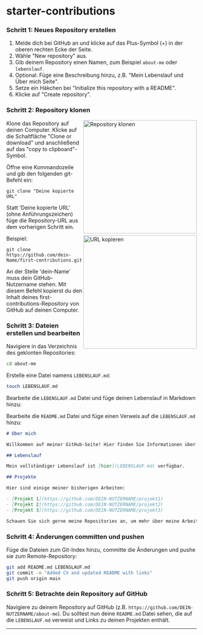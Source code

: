 # starter-contributions

### Schritt 1: Neues Repository erstellen

1. Melde dich bei GitHub an und klicke auf das Plus-Symbol (+) in der oberen rechten Ecke der Seite.
2. Wähle "New repository" aus.
3. Gib deinem Repository einen Namen, zum Beispiel `about-me` oder `lebenslauf`.
4. Optional: Füge eine Beschreibung hinzu, z.B. "Mein Lebenslauf und Über mich Seite".
5. Setze ein Häkchen bei "Initialize this repository with a README".
6. Klicke auf "Create repository".

### Schritt 2: Repository klonen

<img align="right" width="300" src="https://firstcontributions.github.io/assets/Readme/clone.png" alt="Repository klonen" />

Klone das Repository auf deinen Computer. Klicke auf die Schaltfläche "Clone or download" und anschließend auf das "copy to clipboard"-Symbol.

Öffne eine Kommandozeile und gib den folgenden git-Befehl ein:

```
git clone "Deine kopierte URL"
```

Statt 'Deine kopierte URL' (ohne Anführungszeichen) füge die Repository-URL aus dem vorherigen Schritt ein.

<img align="right" width="300" src="https://firstcontributions.github.io/assets/Readme/copy-to-clipboard.png" alt="URL kopieren" />

Beispiel:

```
git clone https://github.com/dein-Name/first-contributions.git
```

An der Stelle 'dein-Name' muss dein GitHub-Nutzername stehen. Mit diesem Befehl kopierst du den Inhalt deines first-contributions-Repository von GitHub auf deinen Computer.

### Schritt 3: Dateien erstellen und bearbeiten

Navigiere in das Verzeichnis des geklonten Repositories:

```sh
cd about-me
```

Erstelle eine Datei namens `LEBENSLAUF.md`:

```sh
touch LEBENSLAUF.md
```

Bearbeite die `LEBENSLAUF.md` Datei und füge deinen Lebenslauf in Markdown hinzu:

Bearbeite die `README.md` Datei und füge einen Verweis auf die `LEBENSLAUF.md` hinzu:

```markdown
# Über mich

Willkommen auf meiner GitHub-Seite! Hier finden Sie Informationen über mich und meinen Lebenslauf.

## Lebenslauf

Mein vollständiger Lebenslauf ist [hier](LEBENSLAUF.md) verfügbar.

## Projekte

Hier sind einige meiner bisherigen Arbeiten:

- [Projekt 1](https://github.com/DEIN-NUTZERNAME/projekt1)
- [Projekt 2](https://github.com/DEIN-NUTZERNAME/projekt2)
- [Projekt 3](https://github.com/DEIN-NUTZERNAME/projekt3)

Schauen Sie sich gerne meine Repositories an, um mehr über meine Arbeit zu erfahren.
```

### Schritt 4: Änderungen committen und pushen

Füge die Dateien zum Git-Index hinzu, committe die Änderungen und pushe sie zum Remote-Repository:

```sh
git add README.md LEBENSLAUF.md
git commit -m "Added CV and updated README with links"
git push origin main
```

### Schritt 5: Betrachte dein Repository auf GitHub

Navigiere zu deinem Repository auf GitHub (z.B. `https://github.com/DEIN-NUTZERNAME/about-me`). Du solltest nun deine `README.md` Datei sehen, die auf die `LEBENSLAUF.md` verweist und Links zu deinen Projekten enthält.

---

